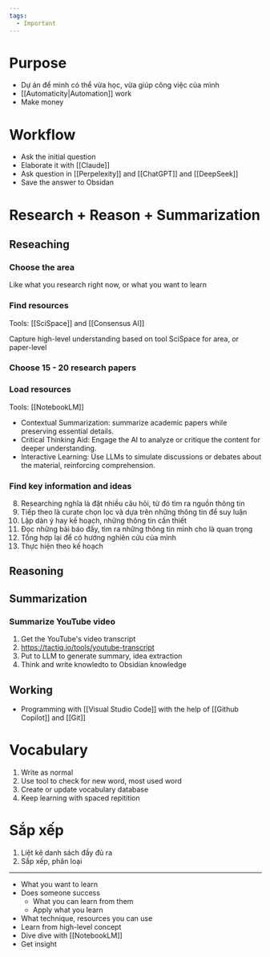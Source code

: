 ```yaml
---
tags:
  - Important
---
```

# Purpose

- Dự án để mình có thể vừa học, vừa giúp công việc của mình
- [[Automaticity|Automation]] work
- Make money

# Workflow

- Ask the initial question
- Elaborate it with [[Claude]]
- Ask question in [[Perpelexity]] and [[ChatGPT]] and [[DeepSeek]]
- Save the answer to Obsidan

# Research + Reason + Summarization

## Reseaching

### Choose the area

Like what you research right now, or what you want to learn
### Find resources

Tools: [[SciSpace]] and [[Consensus AI]]

Capture high-level understanding based on tool SciSpace for area, or paper-level
### Choose 15 - 20 research papers

### Load resources

Tools: [[NotebookLM]]

- Contextual Summarization: summarize academic papers while preserving essential details.
- Critical Thinking Aid: Engage the AI to analyze or critique the content for deeper understanding.
- Interactive Learning: Use LLMs to simulate discussions or debates about the material, reinforcing comprehension.
### Find key information and ideas

8. Researching nghĩa là đặt nhiều câu hỏi, từ đó tìm ra nguồn thông tin
9. Tiếp theo là curate chọn lọc và dựa trên những thông tin để suy luận
10. Lập dàn ý hay kế hoạch, những thông tin cần thiết
11. Đọc những bài báo đấy, tìm ra những thông tin mình cho là quan trọng
12. Tổng hợp lại để có hướng nghiên cứu của mình
13. Thực hiện theo kế hoạch

## Reasoning

## Summarization
### Summarize YouTube video

1. Get the YouTube's video transcript
2. https://tactiq.io/tools/youtube-transcript
3. Put to LLM to generate summary, idea extraction
4. Think and write knowledto to Obsidian knowledge

## Working

- Programming with [[Visual Studio Code]] with the help of [[Github Copilot]] and [[Git]]

# Vocabulary

1. Write as normal
2. Use tool to check for new word, most used word
3. Create or update vocabulary database
4. Keep learning with spaced repitition

# Sắp xếp

1. Liệt kê danh sách đầy đủ ra
2. Sắp xếp, phân loại

---

- What you want to learn
- Does someone success
	- What you can learn from them
	- Apply what you learn
- What technique, resources you can use
- Learn from high-level concept
- Dive dive with [[NotebookLM]]
- Get insight